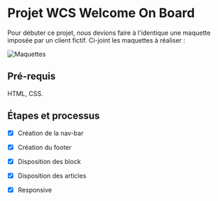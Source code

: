 # Projet WCS Welcome On Board

Pour débuter ce projet, nous devions faire à l'identique une maquette imposée par un client fictif.
Ci-joint les maquettes à réaliser :

![Maquettes](https://i.ibb.co/hgw57Cy/br-G9r5o-ONh-HFqm-PRBUy-ZCq-FXv-Pnjsi-EE.jpg)

## Pré-requis

HTML, CSS.

## Étapes et processus

- [x] Création de la nav-bar
- [x] Création du footer
- [x] Disposition des block
- [x] Disposition des articles
- [x] Responsive

